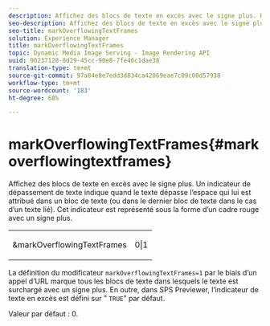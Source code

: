 ```yaml
---
description: Affichez des blocs de texte en excès avec le signe plus. Un indicateur de dépassement de texte indique quand le texte dépasse l’espace qui lui est attribué dans un bloc de texte (ou dans le dernier bloc de texte dans le cas d’un texte lié). Cet indicateur est représenté sous la forme d’un cadre rouge avec un signe plus.
seo-description: Affichez des blocs de texte en excès avec le signe plus. Un indicateur de dépassement de texte indique quand le texte dépasse l’espace qui lui est attribué dans un bloc de texte (ou dans le dernier bloc de texte dans le cas d’un texte lié). Cet indicateur est représenté sous la forme d’un cadre rouge avec un signe plus.
seo-title: markOverflowingTextFrames
solution: Experience Manager
title: markOverflowingTextFrames
topic: Dynamic Media Image Serving - Image Rendering API
uuid: 90237128-8d29-45cc-90e8-7fe46c1dae38
translation-type: tm+mt
source-git-commit: 97a84e8e7edd3d834ca42069eae7c09c00d57938
workflow-type: tm+mt
source-wordcount: '183'
ht-degree: 68%

---
```



# markOverflowingTextFrames{#markoverflowingtextframes}

Affichez des blocs de texte en excès avec le signe plus. Un indicateur de dépassement de texte indique quand le texte dépasse l’espace qui lui est attribué dans un bloc de texte (ou dans le dernier bloc de texte dans le cas d’un texte lié). Cet indicateur est représenté sous la forme d’un cadre rouge avec un signe plus.

<table id="simpletable_F17FD29EB52043BF9000923ED5195A26"> 
 <tr class="strow"> 
  <td class="stentry"> <p><span class="codeph"> &amp;markOverflowingTextFrames</span> </p> </td> 
  <td class="stentry"> <p>0|1 </p></td> 
 </tr> 
</table>

La définition du modificateur `markOverflowingTextFrames=1` par le biais d’un appel d’URL marque tous les blocs de texte dans lesquels le texte est surchargé avec un signe plus. En outre, dans SPS Previewer, l’indicateur de texte en excès est défini sur &quot; `TRUE`&quot; par défaut.

Valeur par défaut : 0.
